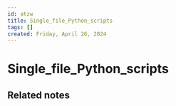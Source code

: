 ```yaml
---
id: atzw
title: Single_file_Python_scripts
tags: []
created: Friday, April 26, 2024 
---
```

# Single_file_Python_scripts


## Related notes


